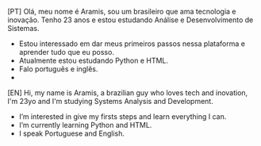 [PT] Olá, meu nome é Aramis, sou um brasileiro que ama tecnologia e inovação. Tenho 23 anos e estou estudando Análise e Desenvolvimento de Sistemas.
- Estou interessado em dar meus primeiros passos nessa plataforma e aprender tudo que eu posso.
- Atualmente estou estudando Python e HTML.
- Falo português e inglês.
-
[EN] Hi, my name is Aramis, a brazilian guy who loves tech and inovation, I'm 23yo and I'm studying Systems Analysis and Development.
- I’m interested in give my firsts steps and learn everything I can.
- I’m currently learning Python and HTML.
- I speak Portuguese and English.


  
<!---
Aramisbr/Aramisbr is a ✨ special ✨ repository because its `README.md` (this file) appears on your GitHub profile.
You can click the Preview link to take a look at your changes.
--->
